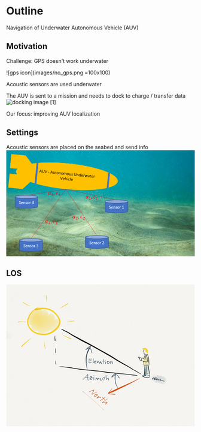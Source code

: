 # Outline
Navigation of Underwater Autonomous Vehicle (AUV)
## Motivation
Challenge: GPS doesn't work underwater

![gps icon](images/no_gps.png =100x100)


Acoustic sensors are used underwater

The AUV is sent to a mission and needs to dock to charge / transfer data
![docking image [[1]](#1)](images/docking-station-for-AUV.jpg "")

Our focus: improving AUV localization
## Settings
Acoustic sensors are placed on the seabed and send info
![AUV with beacons](images/intro.png)

## LOS
![Line of Sight](images/azimuth-elevation.jpg)
